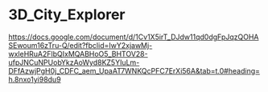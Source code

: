 # 3D_City_Explorer

https://docs.google.com/document/d/1Cv1X5irT_DJdw11qd0dgFpJqzQOHASEwoum16zTru-Q/edit?fbclid=IwY2xjawMj-wxleHRuA2FlbQIxMQABHoO5_BHTOV28-ufpJNCuNPUobYkzAoWyd8KZ5YIuLm-DFfAzwjPgH0j_CDFC_aem_UpaAT7WNKQcPFC7ErXi56A&tab=t.0#heading=h.8nxo1yi98du9
